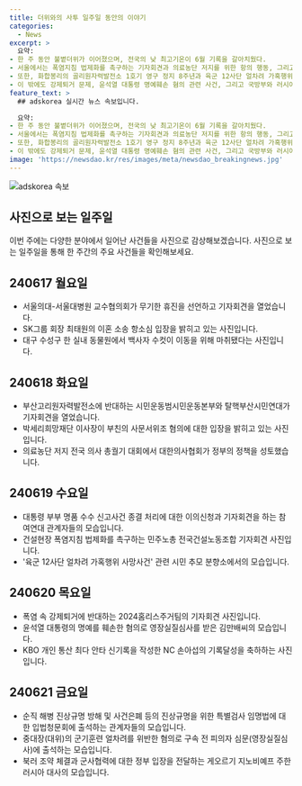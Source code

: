 ```yaml
---
title: 더위와의 사투 일주일 동안의 이야기
categories:
  - News
excerpt: >
  요약:
- 한 주 동안 불볕더위가 이어졌으며, 전국의 낮 최고기온이 6월 기록을 갈아치웠다.
- 서울에서는 폭염지침 법제화를 촉구하는 기자회견과 의료농단 저지를 위한 항의 행동, 그리고 국민권익위원회의 결정이 있었다.
- 또한, 화합봉리의 골리원자력발전소 1호기 영구 정지 8주년과 육군 12사단 얼차려 가혹행위 사망사건으로 인한 시민 추모 분향소가 마련되었다.
- 이 밖에도 강제퇴거 문제, 윤석열 대통령 명예훼손 혐의 관련 사건, 그리고 국방부와 러시아 대사관의 활동 등이 주목받았다.
feature_text: >
  ## adskorea 실시간 뉴스 속보입니다.

  요약:
- 한 주 동안 불볕더위가 이어졌으며, 전국의 낮 최고기온이 6월 기록을 갈아치웠다.
- 서울에서는 폭염지침 법제화를 촉구하는 기자회견과 의료농단 저지를 위한 항의 행동, 그리고 국민권익위원회의 결정이 있었다.
- 또한, 화합봉리의 골리원자력발전소 1호기 영구 정지 8주년과 육군 12사단 얼차려 가혹행위 사망사건으로 인한 시민 추모 분향소가 마련되었다.
- 이 밖에도 강제퇴거 문제, 윤석열 대통령 명예훼손 혐의 관련 사건, 그리고 국방부와 러시아 대사관의 활동 등이 주목받았다.
image: 'https://newsdao.kr/res/images/meta/newsdao_breakingnews.jpg'
---
```


<p><img src="https://newsdao.kr/res/images/meta/newsdao_breakingnews.jpg" alt="adskorea 속보" /></p>

<h2 data-ke-size="size26">사진으로 보는 일주일</h2>

<p data-ke-size="size16">이번 주에는 다양한 분야에서 일어난 사건들을 사진으로 감상해보겠습니다. 사진으로 보는 일주일을 통해 한 주간의 주요 사건들을 확인해보세요.</p>

<h2 data-ke-size="size24">240617 월요일</h2>

<ul>
    <li>서울의대-서울대병원 교수협의회가 무기한 휴진을 선언하고 기자회견을 열었습니다.</li>
    <li>SK그룹 회장 최태원의 이혼 소송 항소심 입장을 밝히고 있는 사진입니다.</li>
    <li>대구 수성구 한 실내 동물원에서 백사자 수컷이 이동을 위해 마취됐다는 사진입니다.</li>
</ul>

<h2 data-ke-size="size24">240618 화요일</h2>

<ul>
    <li>부산고리원자력발전소에 반대하는 시민운동범시민운동본부와 탈핵부산시민연대가 기자회견을 열었습니다.</li>
    <li>박세리희망재단 이사장이 부친의 사문서위조 혐의에 대한 입장을 밝히고 있는 사진입니다.</li>
    <li>의료농단 저지 전국 의사 총궐기 대회에서 대한의사협회가 정부의 정책을 성토했습니다.</li>
</ul>

<h2 data-ke-size="size24">240619 수요일</h2>

<ul>
    <li>대통령 부부 명품 수수 신고사건 종결 처리에 대한 이의신청과 기자회견을 하는 참여연대 관계자들의 모습입니다.</li>
    <li>건설현장 폭염지침 법제화를 촉구하는 민주노총 전국건설노동조합 기자회견 사진입니다.</li>
    <li>'육군 12사단 얼차려 가혹행위 사망사건' 관련 시민 추모 분향소에서의 모습입니다.</li>
</ul>

<h2 data-ke-size="size24">240620 목요일</h2>

<ul>
    <li>폭염 속 강제퇴거에 반대하는 2024홈리스주거팀의 기자회견 사진입니다.</li>
    <li>윤석열 대통령의 명예를 훼손한 혐의로 영장실질심사를 받은 김만배씨의 모습입니다.</li>
    <li>KBO 개인 통산 최다 안타 신기록을 작성한 NC 손아섭의 기록달성을 축하하는 사진입니다.</li>
</ul>

<h2 data-ke-size="size24">240621 금요일</h2>

<ul>
    <li>순직 해병 진상규명 방해 및 사건은폐 등의 진상규명을 위한 특별검사 임명법에 대한 입법청문회에 출석하는 관계자들의 모습입니다.</li>
    <li>중대장(대위)의 군기훈련 얼차려를 위반한 혐의로 구속 전 피의자 심문(영장실질심사)에 출석하는 모습입니다.</li>
    <li>북러 조약 체결과 군사협력에 대한 정부 입장을 전달하는 게오르기 지노비예프 주한 러시아 대사의 모습입니다.</li>
</ul>

<p data-ke-size="size16">&nbsp;</p>

